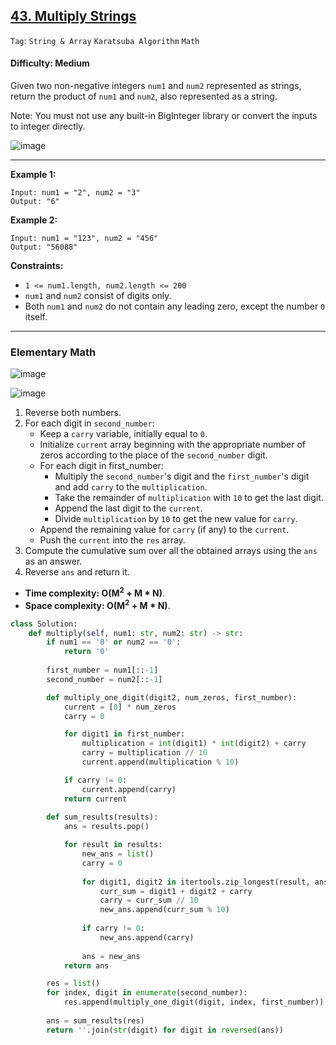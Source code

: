 ## [43. Multiply Strings](https://leetcode.com/problems/multiply-strings/)

```Tag```: ```String & Array``` ```Karatsuba Algorithm``` ```Math```

#### Difficulty: Medium

Given two non-negative integers ```num1``` and ```num2``` represented as strings, return the product of ```num1``` and ```num2```, also represented as a string.

Note: You must not use any built-in BigInteger library or convert the inputs to integer directly.

![image](https://user-images.githubusercontent.com/35042430/222845085-2f05df26-7e34-46ee-be08-e269284772c4.png)

---

__Example 1:__
```
Input: num1 = "2", num2 = "3"
Output: "6"
```

__Example 2:__
```
Input: num1 = "123", num2 = "456"
Output: "56088"
```

__Constraints:__

- ```1 <= num1.length, num2.length <= 200```
- ```num1``` and ```num2``` consist of digits only.
- Both ```num1``` and ```num2``` do not contain any leading zero, except the number ```0``` itself.

---

### Elementary Math

![image](https://leetcode.com/problems/multiply-strings/Figures/43/Slide4.JPG)

![image](https://user-images.githubusercontent.com/35042430/222851905-26f5446d-5cc8-4173-88bc-f6265b27e665.png)

1. Reverse both numbers.
2. For each digit in ```second_number```:
    - Keep a ```carry``` variable, initially equal to ```0```.
    - Initialize ```current``` array beginning with the appropriate number of zeros according to the place of the ```second_number``` digit.
    - For each digit in first_number:
      - Multiply the ```second_number```'s digit and the ```first_number```'s digit and add ```carry``` to the ```multiplication```.
      - Take the remainder of ```multiplication``` with ```10``` to get the last digit.
      - Append the last digit to the ```current```.
      - Divide ```multiplication``` by ```10``` to get the new value for ```carry```.
    - Append the remaining value for ```carry``` (if any) to the ```current```.
    - Push the ```current``` into the ```res``` array.
3. Compute the cumulative sum over all the obtained arrays using the ```ans``` as an answer.
4. Reverse ```ans``` and return it.

- __Time complexity: O(M<sup>2</sup> + M * N)__.
- __Space complexity: O(M<sup>2</sup> + M * N)__.

```Python
class Solution:
    def multiply(self, num1: str, num2: str) -> str:
        if num1 == '0' or num2 == '0':
            return '0'
        
        first_number = num1[::-1]
        second_number = num2[::-1]

        def multiply_one_digit(digit2, num_zeros, first_number):
            current = [0] * num_zeros
            carry = 0

            for digit1 in first_number:
                multiplication = int(digit1) * int(digit2) + carry
                carry = multiplication // 10
                current.append(multiplication % 10)

            if carry != 0:
                current.append(carry)
            return current
        
        def sum_results(results):
            ans = results.pop()

            for result in results:
                new_ans = list()
                carry = 0
            
                for digit1, digit2 in itertools.zip_longest(result, ans, fillvalue=0):
                    curr_sum = digit1 + digit2 + carry
                    carry = curr_sum // 10
                    new_ans.append(curr_sum % 10)
                
                if carry != 0:
                    new_ans.append(carry)
                
                ans = new_ans
            return ans

        res = list()
        for index, digit in enumerate(second_number):
            res.append(multiply_one_digit(digit, index, first_number))
        
        ans = sum_results(res)
        return ''.join(str(digit) for digit in reversed(ans))
```
